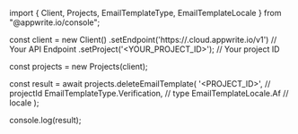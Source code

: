 import { Client, Projects, EmailTemplateType, EmailTemplateLocale } from "@appwrite.io/console";

const client = new Client()
    .setEndpoint('https://<REGION>.cloud.appwrite.io/v1') // Your API Endpoint
    .setProject('<YOUR_PROJECT_ID>'); // Your project ID

const projects = new Projects(client);

const result = await projects.deleteEmailTemplate(
    '<PROJECT_ID>', // projectId
    EmailTemplateType.Verification, // type
    EmailTemplateLocale.Af // locale
);

console.log(result);
